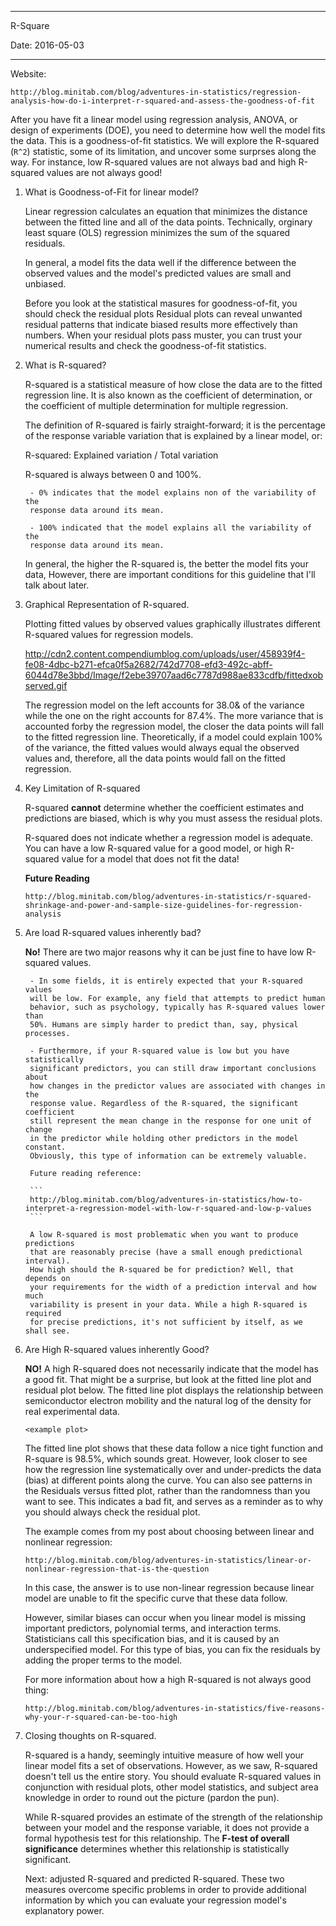 -----------------------------------------------------
R-Square

Date: 2016-05-03

-----------------------------------------------------

Website:

```
http://blog.minitab.com/blog/adventures-in-statistics/regression-analysis-how-do-i-interpret-r-squared-and-assess-the-goodness-of-fit
```

After you have fit a linear model using regression analysis, ANOVA, or design
of experiments (DOE), you need to determine how well the model fits the data.
This is a goodness-of-fit statistics. We will explore the R-squared (`R^2`) 
statistic, some of its limitation, and uncover some surprses along the way. For 
instance, low R-squared values are not always bad and high R-squared values are
not always good!

1. What is Goodness-of-Fit for linear model?

	Linear regression calculates an equation that minimizes the distance between
	the fitted line and all of the data points. Technically, orginary least
	square (OLS) regression minimizes the sum of the squared residuals.

	In general, a model fits the data well if the difference between the 
	observed values and the model's predicted values are small and unbiased.

	Before you look at the statistical masures for goodness-of-fit, you should
	check the residual plots Residual plots can reveal unwanted residual 
	patterns that indicate biased results more effectively than numbers. When
	your residual plots pass muster, you can trust your numerical results and
	check the goodness-of-fit statistics.

2. What is R-squared?

	R-squared is a statistical measure of how close the data are to the fitted 
	regression line. It is also known as the coefficient of determination, or 
	the coefficient of multiple determination for multiple regression.

	The definition of R-squared is fairly straight-forward; it is the percentage
	of the response variable variation that is explained by a linear model, or:

	R-squared: Explained variation / Total variation

	R-squared is always between 0 and 100%.
		
		- 0% indicates that the model explains non of the variability of the
		response data around its mean.

		- 100% indicated that the model explains all the variability of the 	
		response data around its mean.

	In general, the higher the R-squared is, the better the model fits your data,
	However, there are important conditions for this guideline that I'll talk
	about later.

3. Graphical Representation of R-squared.

	Plotting fitted values by observed values graphically illustrates different
	R-squared values for regression models.

	http://cdn2.content.compendiumblog.com/uploads/user/458939f4-fe08-4dbc-b271-efca0f5a2682/742d7708-efd3-492c-abff-6044d78e3bbd/Image/f2ebe39707aad6c7787d988ae833cdfb/fittedxobserved.gif	

	The regression model on the left accounts for 38.0& of the variance while
	the one on the right accounts for 87.4%. The more variance that is accounted 
	forby the regression model, the closer the data points will fall to the 
	fitted regression line.	Theoretically, if a model could explain 100% of the 
	variance, the fitted values would always equal the observed values and, 
	therefore, all the data points would fall on the fitted regression.

4. Key Limitation of R-squared

	R-squared **cannot** determine whether the coefficient estimates and 
	predictions are biased, which is why you must assess the residual plots.

	R-squared does not indicate whether a regression model is adequate. You can
	have a low R-squared value for a good model, or high R-squared value for a 
	model that does not fit the data!

	**Future Reading**

	```
	http://blog.minitab.com/blog/adventures-in-statistics/r-squared-shrinkage-and-power-and-sample-size-guidelines-for-regression-analysis
	```

5. Are load R-squared values inherently bad?

	**No!** There are two major reasons why it can be just fine to have low
	R-squared values.

		- In some fields, it is entirely expected that your R-squared values
		will be low. For example, any field that attempts to predict human 
		behavior, such as psychology, typically has R-squared values lower than
		50%. Humans are simply harder to predict than, say, physical processes.

		- Furthermore, if your R-squared value is low but you have statistically
		significant predictors, you can still draw important conclusions about 
		how changes in the predictor values are associated with changes in the 
		response value. Regardless of the R-squared, the significant coefficient
		still represent the mean change in the response for one unit of change 
		in the predictor while holding other predictors in the model constant.
		Obviously, this type of information can be extremely valuable.

		Future reading reference:

		```
		http://blog.minitab.com/blog/adventures-in-statistics/how-to-interpret-a-regression-model-with-low-r-squared-and-low-p-values
		```

		A low R-squared is most problematic when you want to produce predictions
		that are reasonably precise (have a small enough predictional interval).
		How high should the R-squared be for prediction? Well, that depends on 
		your requirements for the width of a prediction interval and how much 
		variability is present in your data. While a high R-squared is required
		for precise predictions, it's not sufficient by itself, as we shall see.

6. Are High R-squared values inherently Good?

	**NO!** A high R-squared does not necessarily indicate that the model has a
	good fit. That might be a surprise, but look at the fitted line plot and 
	residual plot below. The fitted line plot displays the relationship between
	semiconductor electron mobility and the natural log of the density for real
	experimental data.

	`<example plot>`

	The fitted line plot shows that these data follow a nice tight function and
	R-square is 98.5%, which sounds great. However, look closer to see how the
	regression line systematically over and under-predicts the data (bias) at
	different points along the curve. You can also see patterns in the Residuals
	versus fitted plot, rather than the randomness than you want to see. This
	indicates a bad fit, and serves as a reminder as to why you should always
	check the residual plot.

	The example comes from my post about choosing between linear and nonlinear
	regression:

	```
	http://blog.minitab.com/blog/adventures-in-statistics/linear-or-nonlinear-regression-that-is-the-question
	```

	In this case, the answer is to use non-linear regression because linear
	model are unable to fit the specific curve that these data follow.

	However, similar biases can occur when you linear model is missing important
	predictors, polynomial terms, and interaction terms. Statisticians call this 
	specification bias, and it is caused by an underspecified model. For this 
	type of bias, you can fix the residuals by adding the proper terms to the 
	model.

	For more information about how a high R-squared is not always good thing:

	```
	http://blog.minitab.com/blog/adventures-in-statistics/five-reasons-why-your-r-squared-can-be-too-high
	```

7. Closing thoughts on R-squared.

	R-squared is a handy, seemingly intuitive measure of how well your linear
	model fits a set of observations. However, as we saw, R-squared doesn't tell
	us the entire story. You should evaluate R-squared values in conjunction
	with residual plots, other model statistics, and subject area knowledge in
	order to round out the picture (pardon the pun).

	While R-squared provides an estimate of the strength of the relationship 
	between your model and the response variable, it does not provide a formal 
	hypothesis test for this relationship. The **F-test of overall significance**
	determines whether this relationship is statistically significant.

	Next: adjusted R-squared and predicted R-squared. These two measures overcome
	specific problems in order to provide additional information by which you 
	can evaluate your regression model's explanatory power.


